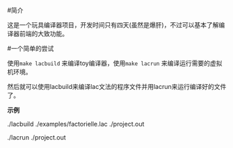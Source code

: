 #简介

这是一个玩具编译器项目，开发时间只有四天(虽然是爆肝)，不过可以基本了解编译器前端的大致功能。

#一个简单的尝试

使用`make lacbuild` 来编译toy编译器，使用`make lacrun` 来编译运行需要的虚拟机环境。

然后就可以使用lacbuild来编译lac文法的程序文件并用lacrun来运行编译好的文件了。

**示例**

./lacbuild ./examples/factorielle.lac ./project.out

./lacrun ./project.out

